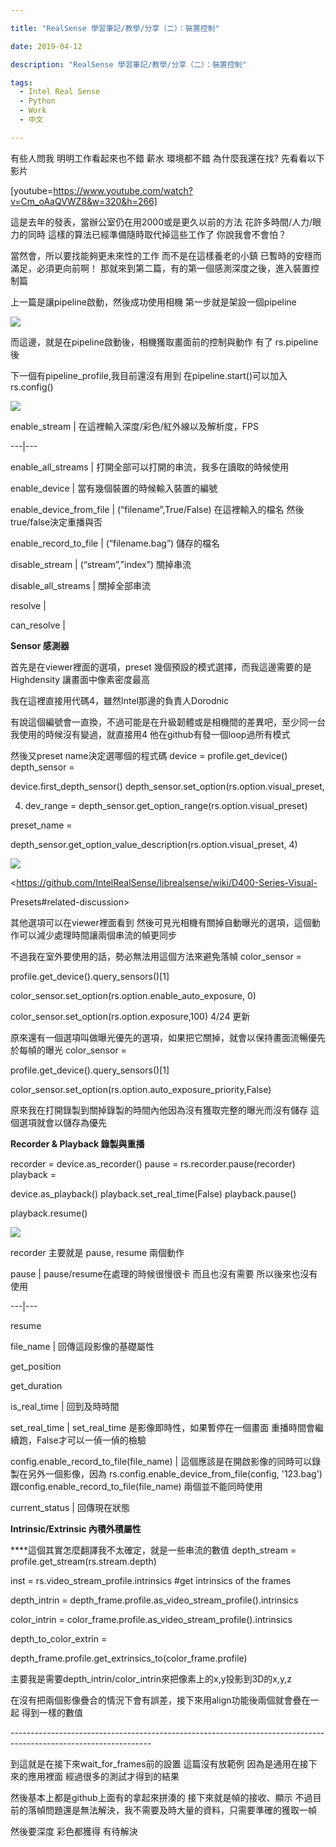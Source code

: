 ```yaml
---

title: "RealSense 學習筆記/教學/分享（二）：裝置控制"

date: 2019-04-12

description: "RealSense 學習筆記/教學/分享（二）：裝置控制"

tags:
  - Intel Real Sense
  - Python
  - Work
  - 中文

---
```


有些人問我 明明工作看起來也不錯 薪水 環境都不錯 為什麼我還在找? 先看看以下影片

[youtube=https://www.youtube.com/watch?v=Cm_oAaQVWZ8&w=320&h=266]

這是去年的發表，當辦公室仍在用2000或是更久以前的方法 花許多時間/人力/眼力的同時 這樣的算法已經準備隨時取代掉這些工作了 你說我會不會怕？

當然會，所以要找能夠更未來性的工作 而不是在這樣養老的小鎮 已暫時的安穩而滿足，必須更向前啊！  那就來到第二篇，有的第一個感測深度之後，進入裝置控制篇

上一篇是讓pipeline啟動，然後成功使用相機 第一步就是架設一個pipeline

[![](https://jaythecheyi.home.blog/wp-content/uploads/2019/11/fed4e-25e5259c259625e7258925871.jpg)](https://jaythecheyi.home.blog/wp-content/uploads/2019/11/3c4cf-25e5259c259625e7258925871.jpg)

而這邊，就是在pipeline啟動後，相機獲取畫面前的控制與動作 有了 rs.pipeline 後

下一個有pipeline_profile,我目前還沒有用到 在pipeline.start()可以加入 rs.config()

[![](https://jaythecheyi.home.blog/wp-content/uploads/2019/11/7f2c2-25e5259c259625e7258925872.jpg)](https://jaythecheyi.home.blog/wp-content/uploads/2019/11/1d7ed-25e5259c259625e7258925872.jpg)

enable_stream |  在這裡輸入深度/彩色/紅外線以及解析度，FPS  

---|---  

enable_all_streams |  打開全部可以打開的串流，我多在讀取的時候使用  

enable_device |  當有幾個裝置的時候輸入裝置的編號  

enable_device_from_file |  (“filename”,True/False) 在這裡輸入的檔名 然後true/false決定重播與否  

enable_record_to_file |  (“filename.bag”) 儲存的檔名  

disable_stream |  (“stream”,”index”) 關掉串流  

disable_all_streams | 關掉全部串流  

resolve |   

can_resolve |   

  

**Sensor 感測器**

首先是在viewer裡面的選項，preset 幾個預設的模式選擇，而我這邊需要的是Highdensity 讓畫面中像素密度最高

我在這裡直接用代碼4，雖然Intel那邊的負責人Dorodnic

有說這個編號會一直換，不過可能是在升級韌體或是相機間的差異吧，至少同一台我使用的時候沒有變過，就直接用4 他在github有發一個loop過所有模式

然後又preset name決定選哪個的程式碼 device = profile.get_device() depth_sensor =

device.first_depth_sensor() depth_sensor.set_option(rs.option.visual_preset,

4) dev_range = depth_sensor.get_option_range(rs.option.visual_preset)

preset_name =

depth_sensor.get_option_value_description(rs.option.visual_preset, 4)

[![](https://jaythecheyi.home.blog/wp-content/uploads/2019/11/96c2c-25e5259c259625e7258925877.jpg)](https://jaythecheyi.home.blog/wp-content/uploads/2019/11/08d8e-25e5259c259625e7258925877.jpg)

<https://github.com/IntelRealSense/librealsense/wiki/D400-Series-Visual-

Presets#related-discussion>

其他選項可以在viewer裡面看到 然後可見光相機有關掉自動曝光的選項，這個動作可以減少處理時間讓兩個串流的幀更同步

不過我在室外要使用的話，勢必無法用這個方法來避免落幀 color_sensor =

profile.get_device().query_sensors()[1]

color_sensor.set_option(rs.option.enable_auto_exposure, 0)

color_sensor.set_option(rs.option.exposure,100) 4/24 更新

原來還有一個選項叫做曝光優先的選項，如果把它關掉，就會以保持畫面流暢優先於每幀的曝光 color_sensor =

profile.get_device().query_sensors()[1]

color_sensor.set_option(rs.option.auto_exposure_priority,False)

原來我在打開錄製到關掉錄製的時間內他因為沒有獲取完整的曝光而沒有儲存 這個選項就會以儲存為優先

**Recorder & Playback 錄製與重播**

recorder = device.as_recorder() pause = rs.recorder.pause(recorder) playback =

device.as_playback() playback.set_real_time(False) playback.pause()

playback.resume()

[![](https://jaythecheyi.home.blog/wp-content/uploads/2019/11/96c2c-25e5259c259625e7258925877.jpg)](https://jaythecheyi.home.blog/wp-content/uploads/2019/11/08d8e-25e5259c259625e7258925877.jpg)

recorder 主要就是 pause, resume 兩個動作

pause |  pause/resume在處理的時候很慢很卡 而且也沒有需要 所以後來也沒有使用  

---|---  

resume  

file_name |  回傳這段影像的基礎屬性  

get_position  

get_duration  

is_real_time | 回到及時時間  

set_real_time |  set_real_time 是影像即時性，如果暫停在一個畫面 重播時間會繼續跑，False才可以一偵一偵的檢驗  

config.enable_record_to_file(file_name) |  這個應該是在開啟影像的同時可以錄製在另外一個影像，因為 rs.config.enable_device_from_file(config, '123.bag') 跟config.enable_record_to_file(file_name) 兩個並不能同時使用  

current_status | 回傳現在狀態  

  

****Intrinsic/Extrinsic 內積外積屬性****

****這個其實怎麼翻譯我不太確定，就是一些串流的數值 depth_stream = profile.get_stream(rs.stream.depth)

inst = rs.video_stream_profile.intrinsics #get intrinsics of the frames

depth_intrin = depth_frame.profile.as_video_stream_profile().intrinsics

color_intrin = color_frame.profile.as_video_stream_profile().intrinsics

depth_to_color_extrin =

depth_frame.profile.get_extrinsics_to(color_frame.profile)

主要我是需要depth_intrin/color_intrin來把像素上的x,y投影到3D的x,y,z

在沒有把兩個影像疊合的情況下會有誤差，接下來用align功能後兩個就會疊在一起 得到一樣的數值

\-----------------------------------------------------------------------------------------------------------------

到這就是在接下來wait_for_frames前的設置 這篇沒有放範例 因為是通用在接下來的應用裡面 經過很多的測試才得到的結果

然後基本上都是github上面有的拿起來拼湊的 接下來就是幀的接收、顯示 不過目前的落幀問題還是無法解決，我不需要及時大量的資料，只需要準確的獲取一幀

然後要深度 彩色都獲得 有待解決

